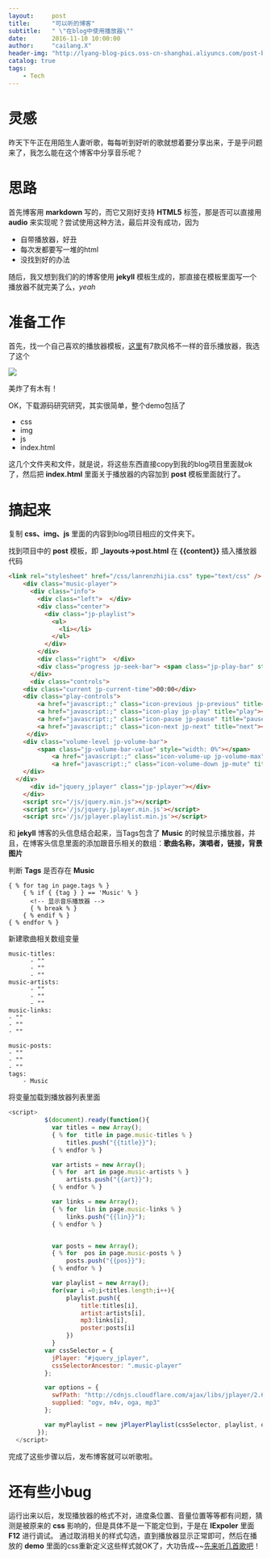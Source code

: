 ```yaml
---
layout:     post
title:      "可以听的博客"
subtitle:   " \"在blog中使用播放器\""
date:       2016-11-10 10:00:00
author:     "cailang.X"
header-img: "http://lyang-blog-pics.oss-cn-shanghai.aliyuncs.com/post-bg-2016/11-11/68bOOOPIC35.jpg"
catalog: true
tags:
    - Tech
---
```


# 灵感

昨天下午正在用陌生人妻听歌，每每听到好听的歌就想着要分享出来，于是乎问题来了，我怎么能在这个博客中分享音乐呢？

# 思路

首先博客用 **markdown** 写的，而它又刚好支持 **HTML5** 标签，那是否可以直接用 **audio** 来实现呢？尝试使用这种方法，最后并没有成功，因为

* 自带播放器，好丑
* 每次发都要写一堆的html
* 没找到好的办法

随后，我又想到我们的的博客使用 **jekyll** 模板生成的，那直接在模板里面写一个播放器不就完美了么，*yeah*

# 准备工作

首先，找一个自己喜欢的播放器模板，[这里](http://www.ithome.com/html/it/195970.htm)有7款风格不一样的音乐播放器，我选了这个

![](http://lyang-blog-pics.oss-cn-shanghai.aliyuncs.com/post-bg-2016/11-11/player.png)

美炸了有木有！

OK，下载源码研究研究，其实很简单，整个demo包括了

- css
- img
- js
- index.html

这几个文件夹和文件，就是说，将这些东西直接copy到我的blog项目里面就ok了，然后把 **index.html** 里面关于播放器的内容加到 **post** 模板里面就行了。

# 搞起来

复制 **css、img、js** 里面的内容到blog项目相应的文件夹下。

找到项目中的 **post** 模板，即 **_layouts->post.html** 在 **\{\{content\}\}** 插入播放器代码

```html
<link rel="stylesheet" href="/css/lanrenzhijia.css" type="text/css" />
    <div class="music-player">
      <div class="info">
        <div class="left">  </div>
        <div class="center">
          <div class="jp-playlist">
            <ul>
              <li></li>
            </ul>
          </div>
        </div>
        <div class="right">  </div>
        <div class="progress jp-seek-bar"> <span class="jp-play-bar" style="width: 0%"></span> </div>
      </div>
      <div class="controls">
    <div class="current jp-current-time">00:00</div>
    <div class="play-controls">
        <a href="javascript:;" class="icon-previous jp-previous" title="previous"></a>
        <a href="javascript:;" class="icon-play jp-play" title="play"></a>
        <a href="javascript:;" class="icon-pause jp-pause" title="pause"></a>
        <a href="javascript:;" class="icon-next jp-next" title="next"></a>
     </div>
    <div class="volume-level jp-volume-bar">
        <span class="jp-volume-bar-value" style="width: 0%"></span>
            <a href="javascript:;" class="icon-volume-up jp-volume-max" title="max volume"></a>
            <a href="javascript:;" class="icon-volume-down jp-mute" title="mute"></a>
    </div>
  </div>
      <div id="jquery_jplayer" class="jp-jplayer"></div>
    </div>
    <script src="/js/jquery.min.js"></script>
    <script src='/js/jquery.jplayer.min.js'></script>
    <script src='/js/jplayer.playlist.min.js'></script>
```

和 **jekyll** 博客的头信息结合起来，当Tags包含了 **Music** 的时候显示播放器，并且，在博客头信息里面的添加跟音乐相关的数组：**歌曲名称，演唱者，链接，背景图片**

判断 **Tags** 是否存在 **Music**

```
{ % for tag in page.tags % }  
    { % if { {tag } } == 'Music' % }  
      <!-- 显示音乐播放器 -->  
      { % break % }  
    { % endif % }  
{ % endfor % }   
```

新建歌曲相关数组变量

```
music-titles:      
      - ""     
      - ""     
      - ""   
music-artists:  
      - ""  
      - ""  
      - ""  
music-links:  
- ""  
- ""  
- ""  

music-posts:  
- ""  
- ""  
- ""  
tags:  
    - Music  
```

将变量加载到播放器列表里面

```js
<script>
          $(document).ready(function(){
            var titles = new Array();
            { % for  title in page.music-titles % }
                titles.push("{{title}}");
            { % endfor % }

            var artists = new Array();
            { % for  art in page.music-artists % }
                artists.push("{{art}}");
            { % endfor % }

            var links = new Array();       
            { % for  lin in page.music-links % }
                links.push("{{lin}}");
            { % endfor % }


            var posts = new Array();       
            { % for  pos in page.music-posts % }
                posts.push("{{pos}}");
            { % endfor % }

            var playlist = new Array();
            for(var i =0;i<titles.length;i++){
                playlist.push({
                    title:titles[i],
                    artist:artists[i],
                    mp3:links[i],
                    poster:posts[i]
                })
            }      
          var cssSelector = {
            jPlayer: "#jquery_jplayer",
            cssSelectorAncestor: ".music-player"
          };

          var options = {
            swfPath: "http://cdnjs.cloudflare.com/ajax/libs/jplayer/2.6.4/jquery.jplayer/Jplayer.swf",
            supplied: "ogv, m4v, oga, mp3"
          };

          var myPlaylist = new jPlayerPlaylist(cssSelector, playlist, options);
        });
  </script>
```

完成了这些步骤以后，发布博客就可以听歌啦。

# 还有些小bug

运行出来以后，发现播放器的格式不对，进度条位置、音量位置等等都有问题，猜测是被原来的 **css** 影响的，但是具体不是一下能定位到，于是在 **IExpoler** 里面 **F12** 进行调试。 通过取消相关的样式勾选，直到播放器显示正常即可，然后在播放的 **demo** 里面的css重新定义这些样式就OK了，大功告成~~[先来听几首歌吧](http://lyang.tech/2016/11/09/post-music/)！
